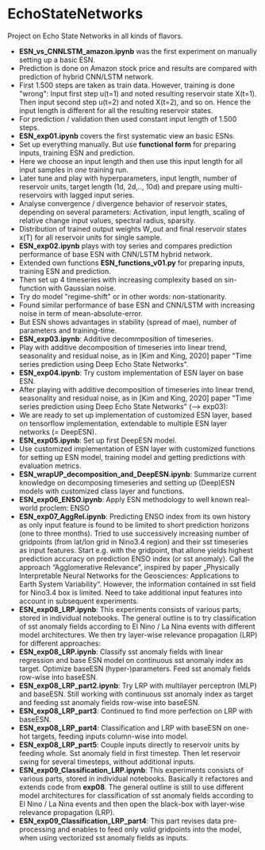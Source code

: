 # EchoStateNetworks
Project on Echo State Networks in all kinds of flavors.

* **ESN\_vs\_CNNLSTM\_amazon.ipynb** was the first experiment on manually setting up a basic ESN.
 * Prediction is done on Amazon stock price and results are compared with prediction of hybrid CNN/LSTM network.
 * First 1.500 steps are taken as train data. However, training is done "wrong": Input first step u(t=1) and noted resulting reservoir state X(t=1). Then input second step u(t=2) and noted X(t=2), and so on. Hence the input length is different for all the resulting reservoir states.
 * For prediction / validation then used constant input length of 1.500 steps.
* **ESN\_exp01.ipynb** covers the first systematic view an basic ESNs.
 * Set up everything manually. But use **functional form** for preparing inputs, training ESN and prediction.
 * Here we choose an input length and then use this input length for all input samples in *one* training run.
 * Later tune and play with hyperparameters, input length, number of reservoir units, target length (1d, 2d,.., 10d) and prepare using multi-reservoirs with lagged input series.
 * Analyse convergence / divergence behavior of reservoir states, depending on several parameters: Activation, input length, scaling of relative change input values, spectral radius, sparsity.
 * Distribution of trained output weights W_out and final reservoir states x(T) for all reservoir units for single sample.
* **ESN\_exp02.ipynb** plays with toy series and compares prediction performance of base ESN with CNN/LSTM hybrid network.
 * Extended own functions **ESN_functions_v01.py** for preparing inputs, training ESN and prediction.
 * Then set up 4 timeseries with increasing complexity based on sin-function with Gaussian noise.
 * Try do model "regime-shift" or in other words: non-stationarity.
 * Found similar performance of base ESN and CNN/LSTM with increasing noise in term of mean-absolute-error.
 * But ESN shows advantages in stability (spread of mae), number of parameters and training-time.
* **ESN\_exp03.ipynb**: Additive decommposition of timeseries.
 * Play with additive decomposition of timeseries into linear trend, seasonality and residual noise, as in [Kim and King, 2020] paper "Time series prediction using Deep Echo State Networks".
* **ESN\_exp04.ipynb**: Try custom implementation of ESN layer on base ESN.
 * After playing with additive decomposition of timeseries into linear trend, seasonality and residual noise, as in [Kim and King, 2020] paper "Time series prediction using Deep Echo State Networks" (--> exp03):
 * We are ready to set up implementation of customized ESN layer, based on tensorflow implementation, extendable to multiple ESN layer networks (= DeepESN).
* **ESN\_exp05.ipynb**: Set up first DeepESN model.
 * Use customized implementation of ESN layer with customized functions for setting up ESN model, training model and getting predictions with evaluation metrics. 
* **ESN\_wrapUP_decomposition_and_DeepESN.ipynb**: Summarize current knowledge on decomposing timeseries and setting up (Deep)ESN models with customized class layer and functions.
* **ESN\_exp06_ENSO.ipynb**: Apply ESN methodology to well known real-world proclem: ENSO
* **ESN\_exp07\_AggRel.ipynb**: Predicting ENSO index from its own history as only input feature is found to be limited to short prediction horizons (one to three months). Tried to use successively increasing number of gridpoints (from lat/lon grid in Nino3.4 region) and their sst timeseries as input features. Start e.g. with the gridpoint, that allone yields highest prediction accuracy on prediction ENSO index (or sst anomaly). Call the approach “Agglomerative Relevance”, inspired by paper „Physically Interpretable Neural Networks for the Geosciences: Applications to Earth System Variability“. However, the information contained in sst field for Nino3.4 box is limited. Need to take additional input features into account in subsequent experiments.
* **ESN\_exp08\_LRP.ipynb**: This experiments consists of various parts, stored in individual notebooks. The general outline is to try classification of sst anomaly fields according to El Nino / La Nina events with different model architectures. We then try layer-wise relevance propagation (LRP) for different approaches:
 * **ESN\_exp08\_LRP.ipynb**: Classify sst anomaly fields with linear regression and base ESN model on continuous sst anomaly index as target. Optimize baseESN (hyper-)parameters. Feed sst anomaly fields row-wise into baseESN.
 *	**ESN\_exp08\_LRP\_part2.ipynb**: Try LRP with multilayer perceptron (MLP) and baseESN. Still working with continuous sst anomaly index as target and feeding sst anomaly fields row-wise into baseESN.
 * **ESN\_exp08\_LRP\_part3**: Continued to find more perfection on LRP with baseESN.
 * **ESN\_exp08\_LRP\_part4**: Classification and LRP with baseESN on one-hot targets, feeding inputs column-wise into model.
 * **ESN\_exp08\_LRP\_part5**: Couple inputs directly to reservoir units by feeding whole. Sst anomaly field in first timestep. Then let reservoir swing for several timesteps, without additional inputs.
* **ESN\_exp09\_Classification\_LRP.ipynb**: This experiments consists of various parts, stored in individual notebooks. Basically it refactores and extends code from **exp08**. The general outline is still to use different model architectures for classification of sst anomaly fields according to El Nino / La Nina events and then open the black-box with layer-wise relevance propagation (LRP).
 * **ESN\_exp09\_Classification\_LRP\_part4**: This part revises data pre-processing and enables to feed only *valid* gridpoints into the model, when using vectorized sst anomaly fields as inputs.


